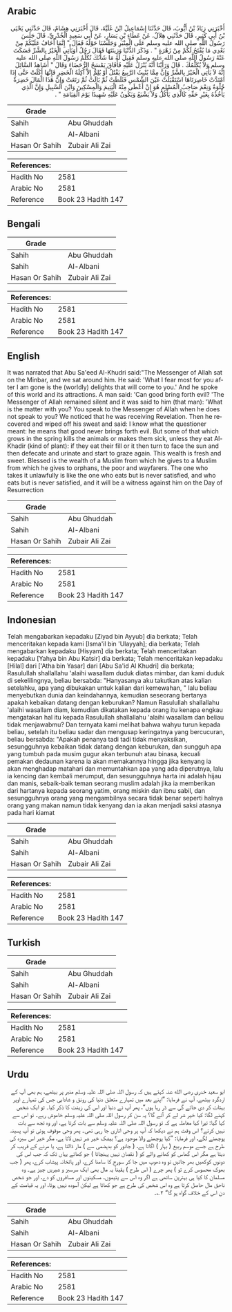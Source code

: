 ## Arabic


<div dir="rtl" lang="ar" style={{fontSize:'larger',backgroundColor:'#f8f9fa',padding:20}}>
أَخْبَرَنِي زِيَادُ بْنُ أَيُّوبَ، قَالَ حَدَّثَنَا إِسْمَاعِيلُ ابْنُ عُلَيَّةَ، قَالَ أَخْبَرَنِي هِشَامٌ، قَالَ حَدَّثَنِي يَحْيَى بْنُ أَبِي كَثِيرٍ، قَالَ حَدَّثَنِي هِلاَلٌ، عَنْ عَطَاءِ بْنِ يَسَارٍ، عَنْ أَبِي سَعِيدٍ الْخُدْرِيِّ، قَالَ جَلَسَ رَسُولُ اللَّهِ صلى الله عليه وسلم عَلَى الْمِنْبَرِ وَجَلَسْنَا حَوْلَهُ فَقَالَ ‏"‏ إِنَّمَا أَخَافُ عَلَيْكُمْ مِنْ بَعْدِي مَا يُفْتَحُ لَكُمْ مِنْ زَهْرَةٍ ‏"‏ ‏.‏ وَذَكَرَ الدُّنْيَا وَزِينَتَهَا فَقَالَ رَجُلٌ أَوَيَأْتِي الْخَيْرُ بِالشَّرِّ فَسَكَتَ عَنْهُ رَسُولُ اللَّهِ صلى الله عليه وسلم فَقِيلَ لَهُ مَا شَأْنُكَ تُكَلِّمُ رَسُولَ اللَّهِ صلى الله عليه وسلم وَلاَ يُكَلِّمُكَ ‏.‏ قَالَ وَرَأَيْنَا أَنَّهُ يُنْزَلُ عَلَيْهِ فَأَفَاقَ يَمْسَحُ الرُّحَضَاءَ وَقَالَ ‏"‏ أُشَاهِدُ السَّائِلَ إِنَّهُ لاَ يَأْتِي الْخَيْرُ بِالشَّرِّ وَإِنَّ مِمَّا يُنْبِتُ الرَّبِيعُ يَقْتُلُ أَوْ يُلِمُّ إِلاَّ آكِلَةُ الْخَضِرِ فَإِنَّهَا أَكَلَتْ حَتَّى إِذَا امْتَدَّتْ خَاصِرَتَاهَا اسْتَقْبَلَتْ عَيْنَ الشَّمْسِ فَثَلَطَتْ ثُمَّ بَالَتْ ثُمَّ رَتَعَتْ وَإِنَّ هَذَا الْمَالَ خَضِرَةٌ حُلْوَةٌ وَنِعْمَ صَاحِبُ الْمُسْلِمِ هُوَ إِنْ أَعْطَى مِنْهُ الْيَتِيمَ وَالْمِسْكِينَ وَابْنَ السَّبِيلِ وَإِنَّ الَّذِي يَأْخُذُهُ بِغَيْرِ حَقِّهِ كَالَّذِي يَأْكُلُ وَلاَ يَشْبَعُ وَيَكُونُ عَلَيْهِ شَهِيدًا يَوْمَ الْقِيَامَةِ ‏"‏ ‏.‏
</div>
<div style={{backgroundColor:'#f8f9fa',padding:20, marginBottom: 10}}><table> <thead> <tr> <th>Grade</th> <th></th> </tr> </thead> <tbody> <tr><td>Sahih</td><td>Abu Ghuddah</td></tr><tr><td>Sahih</td><td>Al-Albani</td></tr><tr><td>Hasan Or Sahih</td><td>Zubair Ali Zai</td></tr></tbody></table><table> <thead> <tr> <th>References:</th> <th></th> </tr> </thead> <tbody><tr><td>Hadith No</td><td>2581</td></tr><tr><td>Arabic No</td><td>2581</td></tr><tr><td>Reference</td><td>Book 23 Hadith 147</td></tr></tbody></table></div>

## Bengali


<div dir="ltr" lang="bn" style={{fontSize:'larger',backgroundColor:'#f8f9fa',padding:20}}>

</div>
<div style={{backgroundColor:'#f8f9fa',padding:20, marginBottom: 10}}><table> <thead> <tr> <th>Grade</th> <th></th> </tr> </thead> <tbody> <tr><td>Sahih</td><td>Abu Ghuddah</td></tr><tr><td>Sahih</td><td>Al-Albani</td></tr><tr><td>Hasan Or Sahih</td><td>Zubair Ali Zai</td></tr></tbody></table><table> <thead> <tr> <th>References:</th> <th></th> </tr> </thead> <tbody><tr><td>Hadith No</td><td>2581</td></tr><tr><td>Arabic No</td><td>2581</td></tr><tr><td>Reference</td><td>Book 23 Hadith 147</td></tr></tbody></table></div>

## English


<div dir="ltr" lang="en" style={{fontSize:'larger',backgroundColor:'#f8f9fa',padding:20}}>
It was narrated that Abu Sa'eed Al-Khudri said:"The Messenger of Allah sat on the Minbar, and we sat around him. He said: 'What I fear most for you after I am gone is the (worldly) delights that will come to you.' And he spoke of this world and its attractions. A man said: 'Can good bring forth evil? 'The Messenger of Allah remained silent and it was said to him (that man): 'What is the matter with you? You speak to the Messenger of Allah when he does not speak to you? We noticed that he was receiving Revelation. Then he recovered and wiped off his sweat and said: I know what the questioner meant: he means that good never brings forth evil. But some of that which grows in the spring kills the animals or makes them sick, unless they eat Al-Khadir (kind of plant): if they eat their fill or it then turn to face the sun and then defecate and urinate and start to graze again. This wealth is fresh and sweet. Blessed is the wealth of a Muslim from which he gives to a Muslim from which he gives to orphans, the poor and wayfarers. The one who takes it unlawfully is like the one who eats but is never satisfied, and who eats but is never satisfied, and it will be a witness against him on the Day of Resurrection
</div>
<div style={{backgroundColor:'#f8f9fa',padding:20, marginBottom: 10}}><table> <thead> <tr> <th>Grade</th> <th></th> </tr> </thead> <tbody> <tr><td>Sahih</td><td>Abu Ghuddah</td></tr><tr><td>Sahih</td><td>Al-Albani</td></tr><tr><td>Hasan Or Sahih</td><td>Zubair Ali Zai</td></tr></tbody></table><table> <thead> <tr> <th>References:</th> <th></th> </tr> </thead> <tbody><tr><td>Hadith No</td><td>2581</td></tr><tr><td>Arabic No</td><td>2581</td></tr><tr><td>Reference</td><td>Book 23 Hadith 147</td></tr></tbody></table></div>

## Indonesian


<div dir="ltr" lang="id" style={{fontSize:'larger',backgroundColor:'#f8f9fa',padding:20}}>
Telah mengabarkan kepadaku [Ziyad bin Ayyub] dia berkata; Telah menceritakan kepada kami [Isma'il bin 'Ulayyah]; dia berkata; Telah mengabarkan kepadaku [Hisyam] dia berkata; Telah menceritakan kepadaku [Yahya bin Abu Katsir] dia berkata; Telah menceritakan kepadaku [Hilal] dari ['Atha bin Yasar] dari [Abu Sa'id Al Khudri] dia berkata; Rasulullah shallallahu 'alaihi wasallam duduk diatas mimbar, dan kami duduk di sekelilingnya, beliau bersabda: "Hanyasanya aku takutkan atas kalian setelahku, apa yang dibukakan untuk kalian dari kemewahan, " lalu beliau menyebutkan dunia dan keindahannya, kemudian seseorang bertanya apakah kebaikan datang dengan keburukan? Namun Rasulullah shallallahu 'alaihi wasallam diam, kemudian dikatakan kepada orang itu kenapa engkau mengatakan hal itu kepada Rasulullah shallallahu 'alaihi wasallam dan beliau tidak menjawabmu? Dan ternyata kami melihat bahwa wahyu turun kepada beliau, setelah itu beliau sadar dan mengusap keringatnya yang bercucuran, beliau bersabda: "Apakah penanya tadi tadi tidak menyaksikan, sesungguhnya kebaikan tidak datang dengan keburukan, dan sungguh apa yang tumbuh pada musim gugur akan terbunuh atau binasa, kecuali pemakan dedaunan karena ia akan memakannya hingga jika kenyang ia akan menghadap matahari dan memuntahkan apa yang ada diperutnya, lalu ia kencing dan kembali merumput, dan sesungguhnya harta ini adalah hijau dan manis, sebaik-baik teman seorang muslim adalah jika ia memberikan dari hartanya kepada seorang yatim, orang miskin dan ibnu sabil, dan sesungguhnya orang yang mengambilnya secara tidak benar seperti halnya orang yang makan namun tidak kenyang dan ia akan menjadi saksi atasnya pada hari kiamat
</div>
<div style={{backgroundColor:'#f8f9fa',padding:20, marginBottom: 10}}><table> <thead> <tr> <th>Grade</th> <th></th> </tr> </thead> <tbody> <tr><td>Sahih</td><td>Abu Ghuddah</td></tr><tr><td>Sahih</td><td>Al-Albani</td></tr><tr><td>Hasan Or Sahih</td><td>Zubair Ali Zai</td></tr></tbody></table><table> <thead> <tr> <th>References:</th> <th></th> </tr> </thead> <tbody><tr><td>Hadith No</td><td>2581</td></tr><tr><td>Arabic No</td><td>2581</td></tr><tr><td>Reference</td><td>Book 23 Hadith 147</td></tr></tbody></table></div>

## Turkish


<div dir="ltr" lang="tr" style={{fontSize:'larger',backgroundColor:'#f8f9fa',padding:20}}>

</div>
<div style={{backgroundColor:'#f8f9fa',padding:20, marginBottom: 10}}><table> <thead> <tr> <th>Grade</th> <th></th> </tr> </thead> <tbody> <tr><td>Sahih</td><td>Abu Ghuddah</td></tr><tr><td>Sahih</td><td>Al-Albani</td></tr><tr><td>Hasan Or Sahih</td><td>Zubair Ali Zai</td></tr></tbody></table><table> <thead> <tr> <th>References:</th> <th></th> </tr> </thead> <tbody><tr><td>Hadith No</td><td>2581</td></tr><tr><td>Arabic No</td><td>2581</td></tr><tr><td>Reference</td><td>Book 23 Hadith 147</td></tr></tbody></table></div>

## Urdu


<div dir="rtl" lang="ur" style={{fontSize:'larger',backgroundColor:'#f8f9fa',padding:20}}>
ابو سعید خدری رضی الله عنہ کہتے ہیں کہ رسول اللہ صلی اللہ علیہ وسلم منبر پر بیٹھے، ہم بھی آپ کے اردگرد بیٹھے، آپ نے فرمایا: ”اپنے بعد میں تمہارے متعلق دنیا کی رونق و شادابی جس کی تمہارے اوپر بہتات کر دی جائے گی سے ڈر رہا ہوں“، پھر آپ نے دنیا اور اس کی زینت کا ذکر کیا۔ تو ایک شخص کہنے لگا: کیا خیر شر لے کر آئے گا؟ یہ سن کر رسول اللہ صلی اللہ علیہ وسلم خاموش رہے۔ تو اس سے کہا گیا: تیرا کیا معاملہ ہے کہ تو رسول اللہ صلی اللہ علیہ وسلم سے بات کرتا ہے، اور وہ تجھ سے بات نہیں کرتے؟ اس وقت ہم نے دیکھا کہ آپ پر وحی اتاری جا رہی تھی۔ پھر وحی موقوف ہوئی تو آپ پسینہ پوچھنے لگے، اور فرمایا: ”کیا پوچھنے والا موجود ہے؟ بیشک خیر شر نہیں لاتا ہے، مگر خیر اس سبزہ کی طرح ہے جسے موسم ربیع ( بہار ) اگاتا ہے، ( جانور کو بدہضمی سے ) مار ڈالتا ہے، یا مرنے کے قریب کر دیتا ہے مگر اس گھاس کو کھانے والے کو ( نقصان نہیں پہنچاتا ) جو کھائے یہاں تک کہ جب اس کی دونوں کوکھیں بھر جائیں تو وہ دھوپ میں جا کر سورج کا سامنا کرے، اور پائخانہ پیشاب کرے، پھر ( جب بھوک محسوس کرے تو ) پھر چرے ( اس طرح ) یقیناً یہ مال بھی ایک سرسبز و شیریں چیز ہے۔ وہ مسلمان کا کیا ہی بہترین ساتھی ہے اگر وہ اس سے یتیموں، مسکینوں اور مسافروں کو دے، اور جو شخص ناحق مال حاصل کرتا ہے وہ اس شخص کی طرح ہے جو کھاتا ہے لیکن آسودہ نہیں ہوتا، اور یہ قیامت کے دن اس کے خلاف گواہ ہو گا“ ۲؎۔
</div>
<div style={{backgroundColor:'#f8f9fa',padding:20, marginBottom: 10}}><table> <thead> <tr> <th>Grade</th> <th></th> </tr> </thead> <tbody> <tr><td>Sahih</td><td>Abu Ghuddah</td></tr><tr><td>Sahih</td><td>Al-Albani</td></tr><tr><td>Hasan Or Sahih</td><td>Zubair Ali Zai</td></tr></tbody></table><table> <thead> <tr> <th>References:</th> <th></th> </tr> </thead> <tbody><tr><td>Hadith No</td><td>2581</td></tr><tr><td>Arabic No</td><td>2581</td></tr><tr><td>Reference</td><td>Book 23 Hadith 147</td></tr></tbody></table></div>